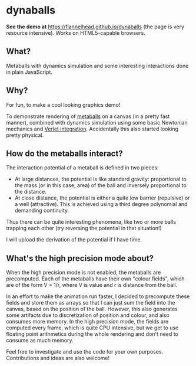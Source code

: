 dynaballs
=========

**See the demo at** https://flannelhead.github.io/dynaballs
(the page is very resource intensive). Works on HTML5-capable browsers.

What?
-----
Metaballs with dynamics simulation and some interesting interactions
done in plain JavaScript.

Why?
----
For fun, to make a cool looking graphics demo!

To demonstrate rendering of [metaballs](https://en.wikipedia.org/wiki/Metaballs)
on a canvas (in a pretty fast manner), combined with dynamics simulation using
some basic Newtonian mechanics and
[Verlet integration](https://en.wikipedia.org/wiki/Verlet_integration).
Accidentally this also started looking pretty physical.

How do the metaballs interact?
------------------------------
The interaction potential of a metaball is defined in two pieces:

- At large distances, the potential is like standard gravity: proportional to
  the mass (or in this case, area) of the ball and inversely proportional to the
  distance.
- At close distance, the potential is either a quite low barrier (repulsive)
  or a well (attractive). This is achieved using a third degree polynomial and
  demanding continuity.

Thus there can be quite interesting phenomena, like two or more balls trapping
each other (try reversing the potential in that situation!)

I will upload the derivation of the potential if I have time.

What's the high precision mode about?
-------------------------------------
When the high precision mode is not enabled, the metaballs are precomputed.
Each of the metaballs have their own "colour fields", which are of the form V =
1/r, where V is value and r is distance from the ball.

In an effort to make the
animation run faster, I decided to precompute these fields and store them as
arrays so that I can just
sum the field into the canvas, based on the position of the ball. However, this
also generates some artifacts due to discretization of position and colour, and
also consumes more memory. In the high precision mode, the fields are computed
every frame, which is quite CPU intensive, but we get to use floating point
arithmetics during the whole rendering and don't need to consume as much memory.


Feel free to investigate and use the code for your own purposes. Contributions
and ideas are also welcome!
